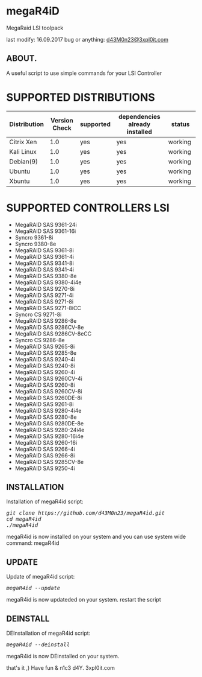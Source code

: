 # megaR4iD
MegaRaid LSI toolpack

last modify: 16.09.2017
bug or anything: d43M0n23@3xpl0it.com

## ABOUT.
A useful script to use simple commands for your LSI Controller


# SUPPORTED DISTRIBUTIONS
|Distribution | Version Check | supported | dependencies already installed |status |
----------|-------|------|------|-------|
|Citrix Xen|1.0 | yes| yes | working  |
|Kali Linux|1.0 | yes| yes | working   |
|Debian(9)|1.0 | yes| yes | working   |
|Ubuntu|1.0 |yes|yes|working   |
|Xbuntu|1.0 |yes|yes|working  |

# SUPPORTED CONTROLLERS LSI
<ul><li>MegaRAID SAS 9361-24i</li>
<li>MegaRAID SAS 9361-16i</li>
<li>Syncro 9361-8i</li>
<li>Syncro 9380-8e</li>
<li>MegaRAID SAS 9361-8i</li>
<li>MegaRAID SAS 9361-4i</li>
<li>MegaRAID SAS 9341-8i</li>
<li>MegaRAID SAS 9341-4i</li>
<li>MegaRAID SAS 9380-8e</li>
<li>MegaRAID SAS 9380-4i4e</li>
<li>MegaRAID SAS 9270-8i</li>
<li>MegaRAID SAS 9271-4i</li>
<li>MegaRAID SAS 9271-8i</li> 
<li>MegaRAID SAS 9271-8iCC</li> 
<li>Syncro CS 9271-8i</li>
<li>MegaRAID SAS 9286-8e</li> 
<li>MegaRAID SAS 9286CV-8e</li>
<li>MegaRAID SAS 9286CV-8eCC</li>
<li>Syncro CS 9286-8e</li>
<li>MegaRAID SAS 9265-8i</li>
<li>MegaRAID SAS 9285-8e</li>
<li>MegaRAID SAS 9240-4i</li>
<li>MegaRAID SAS 9240-8i</li>
<li>MegaRAID SAS 9260-4i</li>
<li>MegaRAID SAS 9260CV-4i</li>
<li>MegaRAID SAS 9260-8i</li>
<li>MegaRAID SAS 9260CV-8i</li>
<li>MegaRAID SAS 9260DE-8i</li>
<li>MegaRAID SAS 9261-8i</li>
<li>MegaRAID SAS 9280-4i4e</li>
<li>MegaRAID SAS 9280-8e</li>
<li>MegaRAID SAS 9280DE-8e</li>
<li>MegaRAID SAS 9280-24i4e</li>
<li>MegaRAID SAS 9280-16i4e</li>
<li>MegaRAID SAS 9260-16i</li>
<li>MegaRAID SAS 9266-4i</li>
<li>MegaRAID SAS 9266-8i</li>
<li>MegaRAID SAS 9285CV-8e</li>
<li>MegaRAID SAS 9250-4i</li></ul>

## INSTALLATION
Installation of megaR4id script:
<pre><i><n>git clone https://github.com/d43M0n23/megaR4id.git
cd megaR4id
./megaR4id
</pre></i></n>
megaR4id is now installed on your system and you can use system wide command: megaR4id

## UPDATE
Update of megaR4id script:
<pre><i><n>megaR4id --update</pre></i></n>
megaR4id is now updateded on your system. restart the script

## DEINSTALL
DEInstallation of megaR4id script:
<pre><i><n>megaR4id --deinstall</pre></i></n>
megaR4id is now DEinstalled on your system.

that's it ,)
Have fun & n1c3 d4Y. 3xpl0it.com


